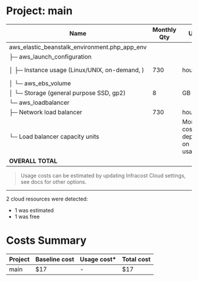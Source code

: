 
# Project: main

| Name                                                        | Monthly Qty | Unit                          | Monthly Cost         |
|-------------------------------------------------------------|-------------|-------------------------------|----------------------|
| aws_elastic_beanstalk_environment.php_app_env                |             |                               |                      |
| ├─ aws_launch_configuration                                  |             |                               |                      |
| │  ├─ Instance usage (Linux/UNIX, on-demand, )               | 730         | hours                         | not found            |
| │  └─ aws_ebs_volume                                         |             |                               |                      |
| │     └─ Storage (general purpose SSD, gp2)                  | 8           | GB                            | $0.80                |
| └─ aws_loadbalancer                                          |             |                               |                      |
|    ├─ Network load balancer                                  | 730         | hours                         | $16.43               |
|    └─ Load balancer capacity units                           |             | Monthly cost depends on usage | $4.38 per LCU       |
| **OVERALL TOTAL**                                            |             |                               | **$17.23**           |

> Usage costs can be estimated by updating Infracost Cloud settings, see docs for other options.

---

2 cloud resources were detected:
- 1 was estimated
- 1 was free

# Costs Summary

| Project                                                    | Baseline cost | Usage cost* | Total cost  |
|------------------------------------------------------------|---------------|-------------|-------------|
| main                                                       | $17           | -           | $17         |
